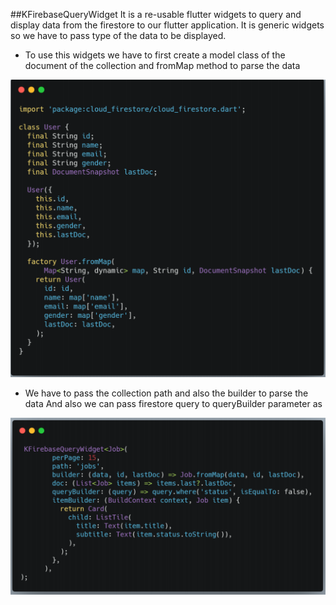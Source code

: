 ##KFirebaseQueryWidget
It is a re-usable flutter widgets to query and display data from the firestore to
our flutter application. It is generic widgets so we have to pass type of the data
to be displayed.
- To use this widgets we have to first create a model class of the document of the collection and fromMap method to parse the data

![Builder](./ss/2.PNG?raw=true)

- We have to pass the collection path and also the builder to parse the data
And also we can pass firestore query to queryBuilder parameter as

![Widget](./ss/1.PNG?raw=true)